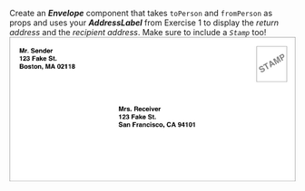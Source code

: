 Create an ***Envelope*** component that takes `toPerson` and `fromPerson` as
props and uses your ***AddressLabel*** from Exercise 1 to display the *return
address* and the *recipient address*. Make sure to include a *`Stamp`* too!  
![Sample envelope](env.png)